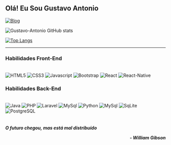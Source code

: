 ## <strong>Olá! Eu Sou Gustavo Antonio</strong>

[![Blog](https://img.shields.io/badge/LinkedIn-0077B5?style=for-the-badge&logo=linkedin&logoColor=white)](https://www.linkedin.com/in/gustavo-antonio-b54a7b209/)


![Gustavo-Antonio GitHub stats](https://github-readme-stats.vercel.app/api?username=Gustavo-Antonio&show_icons=true&theme=synthwave)


[![Top Langs](https://github-readme-stats.vercel.app/api/top-langs/?username=Gustavo-Antonio&layout=compact)](https://github.com/Gustavo-Antonio/github-readme-stats)

<hr>

### <strong>Habilidades Front-End</strong>
<div style="display: inline_block";><br/>
    <img align="center"alt="HTML5" src="https://img.shields.io/badge/HTML5-E34F26?style=for-the-badge&logo=html5&logoColor=white"/>
    <img align="center"alt="CSS3" src="https://img.shields.io/badge/CSS3-1572B6?style=for-the-badge&logo=css3&logoColor=white"/>
    <img align="center"alt="Javascript" src="https://img.shields.io/badge/JavaScript-F7DF1E?style=for-the-badge&logo=javascript&logoColor=black"/>
    <img align="center"alt="Bootstrap" src="https://img.shields.io/badge/Bootstrap-563D7C?style=for-the-badge&logo=bootstrap&logoColor=white"/>
    <img align="center"alt="React" src="https://img.shields.io/badge/React-20232A?style=for-the-badge&logo=react&logoColor=61DAFB"/>
    <img align="center"alt="React-Native" src="https://img.shields.io/badge/React_Native-20232A?style=for-the-badge&logo=react&logoColor=61DAFB"/>
</div>

### <strong>Habilidades Back-End</strong>
<div style="display: inline_block";><br/>
    <img align="center"alt="Java" src="https://img.shields.io/badge/Java-ED8B00?style=for-the-badge&logo=java&logoColor=white"/>
    <img align="center"alt="PHP" src="https://img.shields.io/badge/PHP-777BB4?style=for-the-badge&logo=php&logoColor=white"/>
    <img align="center"alt="Laravel" src="https://img.shields.io/badge/Laravel-FF2D20?style=for-the-badge&logo=laravel&logoColor=white"/>
    <img align="center"alt="MySql" src="https://img.shields.io/badge/C-00599C?style=for-the-badge&logo=c&logoColor=white"/>
    <img align="center"alt="Python" src="https://img.shields.io/badge/Python-3776AB?style=for-the-badge&logo=python&logoColor=white"/>
    <img align="center"alt="MySql" src="https://img.shields.io/badge/MySQL-00000F?style=for-the-badge&logo=mysql&logoColor=white"/>
    <img align="center"alt="SqLite" src="https://img.shields.io/badge/SQLite-07405E?style=for-the-badge&logo=sqlite&logoColor=white"/>
    <img align="center"alt="PostgreSQL" src="https://img.shields.io/badge/PostgreSQL-316192?style=for-the-badge&logo=postgresql&logoColor=white"/>
</div>
<br>

#### <i><b>O futuro chegou, mas está mal distribuído<br><p style="float: right;"> - William Gibson</p><i></b>

